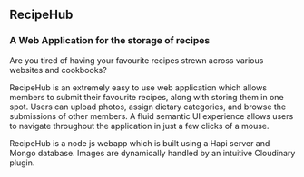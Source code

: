## RecipeHub


###  A Web Application for the storage of recipes 

Are you tired of having your favourite recipes strewn across various websites and cookbooks?

RecipeHub is an extremely easy to use web application which allows members to submit their favourite recipes, along with storing them in one spot.
Users can upload photos, assign dietary categories, and browse the submissions of other members. 
A fluid semantic UI experience allows users to navigate throughout the application in just a few clicks of a mouse.

RecipeHub is a node js webapp which is built using a Hapi server and Mongo database. Images are dynamically handled by an intuitive Cloudinary plugin. 




